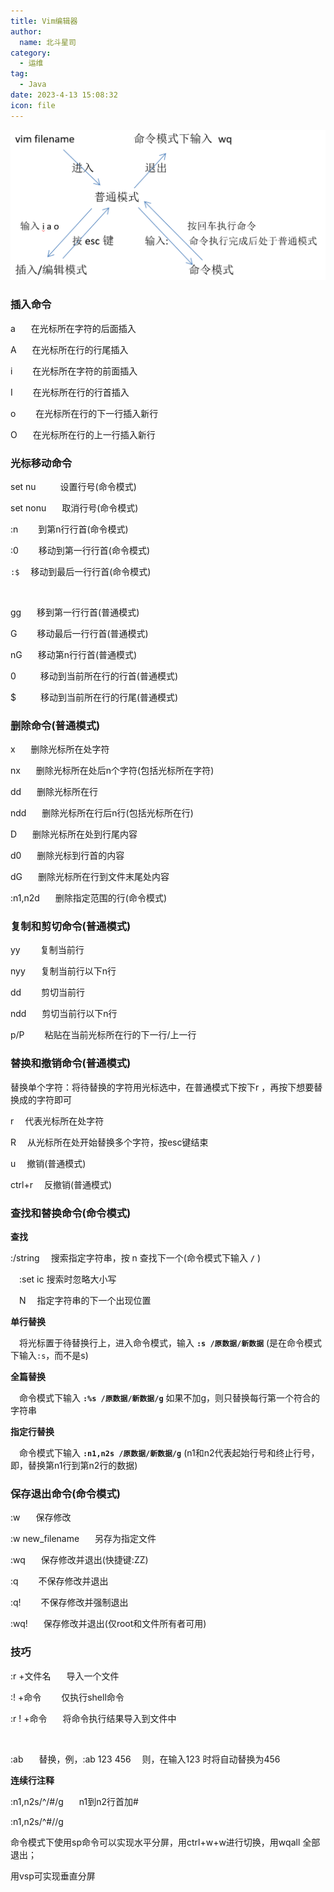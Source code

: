 ```yaml
---
title: Vim编辑器
author: 
  name: 北斗星司
category: 
  - 运维
tag: 
  - Java
date: 2023-4-13 15:08:32
icon: file
---
```






<img src="./Vim编辑器.assets/image-20231106093903308.png" alt="image-20231106093903308" style="zoom:67%;" />



### 插入命令

a     &ensp;&ensp;&ensp;在光标所在字符的后面插入

A     &ensp;&ensp;&ensp;在光标所在行的行尾插入

i       &ensp;&ensp;&ensp;&ensp;在光标所在字符的前面插入

I       &ensp;&ensp;&ensp;&ensp;在光标所在行的行首插入

o     &ensp;&ensp;&ensp;&ensp;在光标所在行的下一行插入新行

O     &ensp;&ensp;&ensp;在光标所在行的上一行插入新行

 

### 光标移动命令

set nu   &ensp;&ensp;&ensp;&ensp;&ensp;设置行号(命令模式)

set nonu  &ensp;&ensp;&ensp;取消行号(命令模式)

:n     &ensp;&ensp;&ensp;&ensp;到第n行行首(命令模式)

:0     &ensp;&ensp;&ensp;&ensp;移动到第一行行首(命令模式)

`:$`    &ensp;&ensp;移动到最后一行行首(命令模式)

<br/>

gg     &ensp;&ensp;&ensp;移到第一行行首(普通模式)

G     &ensp;&ensp;&ensp;&ensp;移动最后一行行首(普通模式)

nG     &ensp;&ensp;&ensp;移动第n行行首(普通模式)

0     &ensp;&ensp;&ensp;&ensp;&ensp;移动到当前所在行的行首(普通模式)

$     &ensp;&ensp;&ensp;&ensp;&ensp;移动到当前所在行的行尾(普通模式)

 

### 删除命令(普通模式)

x    &ensp;&ensp;&ensp;删除光标所在处字符

nx    &ensp;&ensp;&ensp;删除光标所在处后n个字符(包括光标所在字符)

dd   &ensp;&ensp;&ensp;删除光标所在行

ndd   &ensp;&ensp;&ensp;删除光标所在行后n行(包括光标所在行)    

D    &ensp;&ensp;&ensp;删除光标所在处到行尾内容

d0   &ensp;&ensp;&ensp;删除光标到行首的内容

dG   &ensp;&ensp;&ensp;删除光标所在行到文件末尾处内容

:n1,n2d &ensp;&ensp;&ensp;删除指定范围的行(命令模式)

 

### 复制和剪切命令(普通模式)

yy   &ensp;&ensp;&ensp;&ensp;复制当前行

nyy   &ensp;&ensp;&ensp;复制当前行以下n行

dd   &ensp;&ensp;&ensp;&ensp;剪切当前行

ndd   &ensp;&ensp;&ensp;剪切当前行以下n行

p/P   &ensp;&ensp;&ensp;&ensp;粘贴在当前光标所在行的下一行/上一行

 

### 替换和撤销命令(普通模式)

替换单个字符：将待替换的字符用光标选中，在普通模式下按下r ，再按下想要替换成的字符即可

r    &ensp;&ensp;代表光标所在处字符

R   &ensp;&ensp;从光标所在处开始替换多个字符，按esc键结束

u   &ensp;&ensp;撤销(普通模式)

ctrl+r  &ensp;&ensp;反撤销(普通模式)

 

### 查找和替换命令(命令模式)

**查找**

:/string      &ensp;&ensp;搜索指定字符串，按 n 查找下一个(命令模式下输入 **`/`** ) 

&ensp;&ensp;:set ic 搜索时忽略大小写

&ensp;&ensp;N        &ensp;&ensp;指定字符串的下一个出现位置

**单行替换**

&ensp;&ensp;将光标置于待替换行上，进入命令模式，输入 **`:s /原数据/新数据`**  (是在命令模式下输入`:s`，而不是s)

**全篇替换**

&ensp;&ensp;命令模式下输入 **`:%s /原数据/新数据/g`**   如果不加g，则只替换每行第一个符合的字符串

**指定行替换**

&ensp;&ensp;命令模式下输入 **`:n1,n2s /原数据/新数据/g`**  (n1和n2代表起始行号和终止行号，即，替换第n1行到第n2行的数据)

 

### 保存退出命令(命令模式)

:w         &ensp;&ensp;&ensp;保存修改

:w new_filename  &ensp;&ensp;&ensp;另存为指定文件

:wq        &ensp;&ensp;&ensp;保存修改并退出(快捷键:ZZ)

:q         &ensp;&ensp;&ensp;&ensp;不保存修改并退出

:q!        &ensp;&ensp;&ensp;&ensp;不保存修改并强制退出

:wq!        &ensp;&ensp;&ensp;保存修改并退出(仅root和文件所有者可用)

 

### 技巧

:r +文件名      &ensp;&ensp;&ensp;导入一个文件

:! +命令       &ensp;&ensp;&ensp;&ensp;仅执行shell命令 

:r ! +命令      &ensp;&ensp;&ensp;将命令执行结果导入到文件中

<br/>

:ab      &ensp;&ensp;&ensp;替换，例，:ab 123 456    &ensp;&ensp;则，在输入123 时将自动替换为456

**连续行注释**

:n1,n2s/^/#/g     &ensp;&ensp;&ensp;n1到n2行首加#

:n1,n2s/^#//g

命令模式下使用sp命令可以实现水平分屏，用ctrl+w+w进行切换，用wqall 全部退出；

用vsp可实现垂直分屏



























